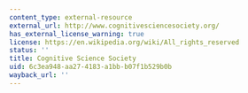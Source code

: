 ```yaml
---
content_type: external-resource
external_url: http://www.cognitivesciencesociety.org/
has_external_license_warning: true
license: https://en.wikipedia.org/wiki/All_rights_reserved
status: ''
title: Cognitive Science Society
uid: 6c3ea948-aa27-4183-a1bb-b07f1b529b0b
wayback_url: ''
---
```

